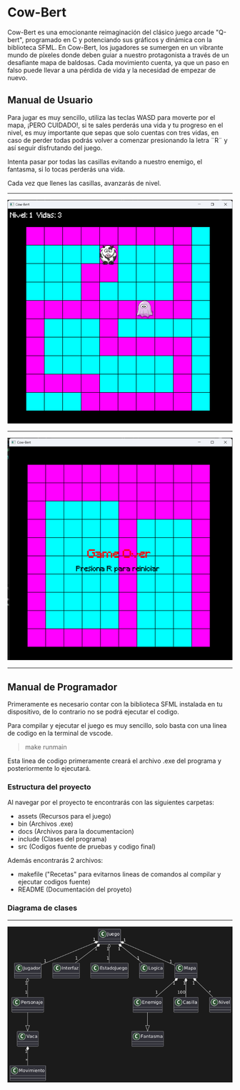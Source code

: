 # Cow-Bert
Cow-Bert es una emocionante reimaginación del clásico juego arcade "Q-bert", programado en C y potenciando sus gráficos y dinámica con la biblioteca SFML. En Cow-Bert, los jugadores se sumergen en un vibrante mundo de píxeles donde deben guiar a nuestro protagonista a través de un desafiante mapa de baldosas. Cada movimiento cuenta, ya que un paso en falso puede llevar a una pérdida de vida y la necesidad de empezar de nuevo.

## Manual de Usuario
Para jugar es muy sencillo, utiliza las teclas WASD para moverte por el mapa, ¡PERO CUIDADO!, si te sales perderás una vida y tu progreso en el nivel, es muy importante que sepas que solo cuentas con tres vidas, en caso de perder todas podrás volver a comenzar presionando la letra ¨R¨ y así seguir disfrutando del juego.

Intenta pasar por todas las casillas evitando a nuestro enemigo, el fantasma, si lo tocas perderás una vida.

Cada vez que llenes las casillas, avanzarás de nivel.


***
![Error al cargar la imagen](./docs/Juego.png)
***
![Error al cargar la imagen](./docs/gg.png)
***

## Manual de Programador
Primeramente es necesario contar con la biblioteca SFML instalada en tu dispositivo, de lo contrario no se podrá ejecutar el codigo. 

Para compilar y ejecutar el juego es muy sencillo, solo basta con una linea de codigo en la terminal de vscode.
>make runmain

Esta linea de codigo primeramente creará el archivo .exe del programa y posteriormente lo ejecutará.


### Estructura del proyecto
Al navegar por el proyecto te encontrarás con las siguientes carpetas:
- assets (Recursos para el juego)
- bin (Archivos .exe)
- docs (Archivos para la documentacion)
- include (Clases del programa)
- src (Codigos fuente de pruebas y codigo final)

Además encontrarás 2 archivos:
- makefile ("Recetas" para evitarnos lineas de comandos al compilar y ejecutar codigos fuente)
- README (Documentación del proyeto)


### Diagrama de clases
***
![Error al cargar la imagen](./docs/Diagrama.png)

